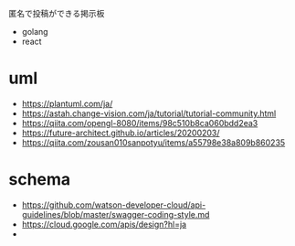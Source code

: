 匿名で投稿ができる掲示板

- golang
- react

# uml

- https://plantuml.com/ja/
- https://astah.change-vision.com/ja/tutorial/tutorial-community.html
- https://qiita.com/opengl-8080/items/98c510b8ca060bdd2ea3
- https://future-architect.github.io/articles/20200203/
- https://qiita.com/zousan010sanpotyu/items/a55798e38a809b860235

# schema

- https://github.com/watson-developer-cloud/api-guidelines/blob/master/swagger-coding-style.md
- https://cloud.google.com/apis/design?hl=ja
-
